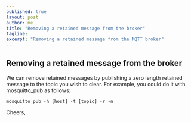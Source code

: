 ```yaml
---
published: true
layout: post
author: me
title: "Removing a retained message from the broker"
tagline:
excerpt: "Removing a retained message from the MQTT broker"
---
```


## Removing a retained message from the broker

<p>We can remove retained messages by publishing a zero length retained
message to the topic you wish to clear. For example, you could do it
with mosquitto_pub as follows:</p>

<code>mosquitto_pub -h [host] -t [topic] -r -n</code>

<p>Cheers,</p>
